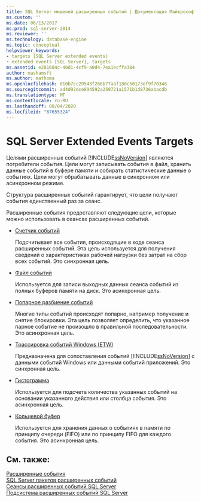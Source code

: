 ```yaml
---
title: SQL Server мишеней расширенных событий | Документация Майкрософт
ms.custom: ''
ms.date: 06/13/2017
ms.prod: sql-server-2014
ms.reviewer: ''
ms.technology: database-engine
ms.topic: conceptual
helpviewer_keywords:
- targets [SQL Server extended events]
- extended events [SQL Server], targets
ms.assetid: e281684c-40d1-4cf9-a0d4-7ea1ecffa384
author: mashamsft
ms.author: mathoma
ms.openlocfilehash: 010b7cc29543f266b77aaf180c50173ef9f70346
ms.sourcegitcommit: ad4d92dce894592a259721a1571b1d8736abacdb
ms.translationtype: MT
ms.contentlocale: ru-RU
ms.lasthandoff: 08/04/2020
ms.locfileid: "87655324"
---
```

# <a name="sql-server-extended-events-targets"></a>SQL Server Extended Events Targets
  Целями расширенных событий [!INCLUDE[ssNoVersion](../includes/ssnoversion-md.md)] являются потребители события. Цели могут записывать события в файл, хранить данные событий в буфере памяти и cобирать статистические данные о событиях. Цели могут обрабатывать данные в синхронном или асинхронном режиме.  
  
 Структура расширенных событий гарантирует, что цели получают события единственный раз за сеанс.  
  
 Расширенные события предоставляют следующие цели, которые можно использовать в сеансах расширенных событий.  
  
-   [Счетчик событий](../../2014/database-engine/event-counter-target.md)  
  
     Подсчитывает все события, происходящие в ходе сеанса расширенных событий. Эта цель используется для получения сведений о характеристиках рабочей нагрузки без затрат на сбор всех событий. Это синхронная цель.  
  
-   [Файл событий](../../2014/database-engine/event-file-target.md)  
  
     Используется для записи выходных данных сеанса событий из полных буферов памяти на диск. Это асинхронная цель.  
  
-   [Попарное разбиение событий](../../2014/database-engine/event-pairing-target.md)  
  
     Многие типы событий происходят попарно, например получение и снятие блокировки. Эта цель позволяет определить, что указанное парное событие не произошло в правильной последовательности. Это асинхронная цель.  
  
-   [Трассировка событий Windows (ETW)](../relational-databases/extended-events/event-tracing-for-windows-target.md)  
  
     Предназначена для сопоставления событий [!INCLUDE[ssNoVersion](../includes/ssnoversion-md.md)] с данными событий Windows или данными событий приложений. Это синхронная цель.  
  
-   [Гистограмма](../../2014/database-engine/histogram-target.md)  
  
     Используется для подсчета количества указанных событий на основании указанного действия или столбца события. Это асинхронная цель.  
  
-   [Кольцевой буфер](../../2014/database-engine/ring-buffer-target.md)  
  
     Используется для хранения данных о событиях в памяти по принципу очереди (FIFO) или по принципу FIFO для каждого события. Это асинхронная цель.  
  
## <a name="see-also"></a>См. также:  
 [Расширенные события](../relational-databases/extended-events/extended-events.md)   
 [SQL Server пакетов расширенных событий](../relational-databases/extended-events/sql-server-extended-events-packages.md)   
 [Сеансы расширенных событий SQL Server](../relational-databases/extended-events/sql-server-extended-events-sessions.md)   
 [Подсистема расширенных событий SQL Server](../relational-databases/extended-events/sql-server-extended-events-engine.md)  
  
  
